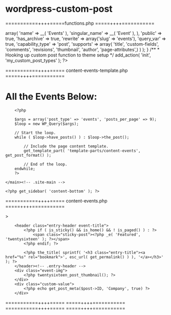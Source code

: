 # wordpress-custom-post

===========++++=====functions.php =====++++===========
<?php
/**
 * Custom Post Type
 */

if( !function_exists('my_custom_post_types'));

// Our custom post type function
function my_custom_post_types() {

	register_post_type( 'events',
		// CPT Options
		array(
			'labels' => array(
				'name' => __( 'Events' ),
				'singular_name' => __( 'Event' ),
			),
			'public' => true,
			'has_archive' => true,
			'rewrite' => array('slug' => 'events'),
			'query_var' => true,
			'capability_type' => 'post',
			'supports' => array(
				'title',
				'custom-fields',
				'comments',
				'revisions',
				'thumbnail',
				'author',
				'page-attributes',)
		)
	);
}
/**
 * Hooking up custom post function to theme setup
 */
add_action( 'init', 'my_custom_post_types' );
?>

===========++++===== content-events-template.php =====++++===========

<?php
    /**
    * Template Name: Event Template
    */

get_header(); ?>

<div id="primary" class="content-area-events">
	<main id="main" class="site-main" role="main">
		<h1>All the Events Below:</h1>

		<?php

		$args = array('post_type' => 'events', 'posts_per_page' => 9);
		$loop = new WP_Query($args);

		// Start the loop.
		while ( $loop->have_posts() ) : $loop->the_post();

			// Include the page content template.
			get_template_part( 'template-parts/content-events', get_post_format() );

			// End of the loop.
		endwhile;
		?>

	</main><!-- .site-main -->

	<?php get_sidebar( 'content-bottom' ); ?>

</div><!-- .content-area -->

<?php get_footer(); ?>

===========++++===== content-events.php =====++++===========
<?php
/**
 * The template part for displaying content for events
 *
 * @package WordPress
 * @subpackage Twenty_Sixteen
 * @since Twenty Sixteen 1.0
 */
?>
<div class="single-event">
<article id="post-<?php the_ID(); ?>" <?php post_class(); ?>>

		<header class="entry-header event-title">
			<?php if ( is_sticky() && is_home() && ! is_paged() ) : ?>
				<span class="sticky-post"><?php _e( 'Featured', 'twentysixteen' ); ?></span>
			<?php endif; ?>

			<?php the_title( sprintf( '<h3 class="entry-title"><a href="%s" rel="bookmark">', esc_url( get_permalink() ) ), '</a></h3>' ); ?>
		</header><!-- .entry-header -->
        <div class="event-img">
		    <?php twentysixteen_post_thumbnail(); ?>
		</div>
        <div class="custom-value">
			<?php echo get_post_meta($post->ID, 'Company', true) ?>
        </div>

</article>

</div>
<!-- #post-## -->

===========++++===== =====++++===========
===========++++===== =====++++===========

